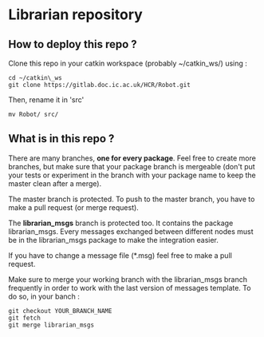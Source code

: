 # Librarian repository
## How to deploy this repo ?
Clone this repo in your catkin workspace (probably ~/catkin\_ws/) using :
~~~~
cd ~/catkin\_ws
git clone https://gitlab.doc.ic.ac.uk/HCR/Robot.git
~~~~
Then, rename it in 'src' 
~~~~
mv Robot/ src/
~~~~
## What is in this repo ?
There are many branches, **one for every package**. Feel free to create more branches, but 
make sure that your package branch is mergeable (don't put your tests or experiment
in the branch with your package name to keep the master clean after a merge).

The master branch is protected.
To push to the master branch, you have to make a pull request (or merge request).

The **librarian_msgs** branch is protected too. It contains the package librarian_msgs.
Every messages exchanged between different nodes must be in the librarian_msgs
package to make the integration easier.

If you have to change a message file (*.msg) feel free to make a pull request.

Make sure to merge your working branch with the librarian_msgs branch frequently in order 
to work with the last version of messages template. To do so, in your banch :
~~~~
git checkout YOUR_BRANCH_NAME
git fetch
git merge librarian_msgs
~~~~